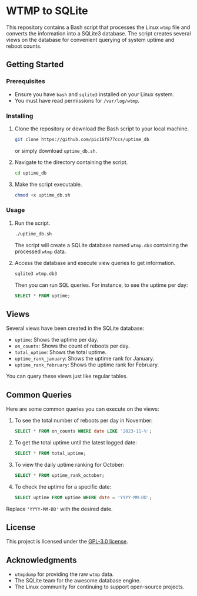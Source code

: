 # WTMP to SQLite

This repository contains a Bash script that processes the Linux `wtmp` file and converts the information into a SQLite3 database. The script creates several views on the database for convenient querying of system uptime and reboot counts.

## Getting Started

### Prerequisites

- Ensure you have `bash` and `sqlite3` installed on your Linux system.
- You must have read permissions for `/var/log/wtmp`.

### Installing

1. Clone the repository or download the Bash script to your local machine.

   ```bash
   git clone https://github.com/pic16f877ccs/uptime_db
   ```

   or simply download `uptime_db.sh`.

2. Navigate to the directory containing the script.

   ```bash
   cd uptime_db
   ```

3. Make the script executable.

   ```bash
   chmod +x uptime_db.sh
   ```

### Usage

1. Run the script.

   ```bash
   ./uptime_db.sh
   ```

   The script will create a SQLite database named `wtmp.db3` containing the processed `wtmp` data.

2. Access the database and execute view queries to get information.

   ```bash
   sqlite3 wtmp.db3
   ```

   Then you can run SQL queries. For instance, to see the uptime per day:

   ```sql
   SELECT * FROM uptime;
   ```

## Views

Several views have been created in the SQLite database:

- `uptime`: Shows the uptime per day.
- `on_counts`: Shows the count of reboots per day.
- `total_uptime`: Shows the total uptime.
- `uptime_rank_january`: Shows the uptime rank for January.
- `uptime_rank_february`: Shows the uptime rank for February.

You can query these views just like regular tables.

## Common Queries

Here are some common queries you can execute on the views:

1. To see the total number of reboots per day in November:

   ```sql
   SELECT * FROM on_counts WHERE date LIKE '2023-11-%';
   ```

2. To get the total uptime until the latest logged date:

   ```sql
   SELECT * FROM total_uptime;
   ```

3. To view the daily uptime ranking for October:

   ```sql
   SELECT * FROM uptime_rank_october;
   ```

4. To check the uptime for a specific date:

   ```sql
   SELECT uptime FROM uptime WHERE date = 'YYYY-MM-DD';
   ```

Replace `'YYYY-MM-DD'` with the desired date.

## License

This project is licensed under the [GPL-3.0 license](LICENSE).

## Acknowledgments

- `utmpdump` for providing the raw `wtmp` data.
- The SQLite team for the awesome database engine.
- The Linux community for continuing to support open-source projects.
<!--- This readme file created by ChatGPT-4 --->

```
